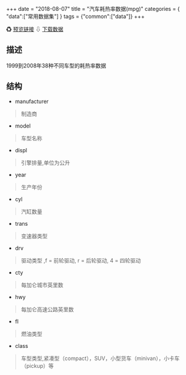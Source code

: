 +++
date = "2018-08-07"
title = "汽车耗热率数据(mpg)"
categories = { "data":["常用数据集"] }
tags = {"common":["data"]}
+++

&#9851;&nbsp;[预览链接](/data/mpg)
&#8681;&nbsp;[下载数据](/download/mpg)

## 描述
1999到2008年38种不同车型的耗热率数据

## 结构

 - manufacturer
 >制造商
 - model
 >车型名称
 - displ
 >引擎排量,单位为公升
 - year
 >生产年份
 - cyl
 >汽缸数量
 - trans
 >变速器类型
 - drv
 >驱动类型 ,f = 前轮驱动, r = 后轮驱动, 4 = 四轮驱动
 - cty
 >每加仑城市英里数
 - hwy
 >每加仑高速公路英里数
 - fl
 >燃油类型
 - class
 >车型类型,紧凑型（compact），SUV，小型货车（minivan），小卡车（pickup）等
 